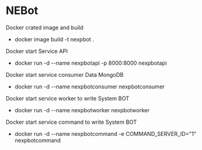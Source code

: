 # NEBot

Docker crated image and build

- docker image build -t nexpbot .

Docker start Service API

- docker run -d --name nexpbotapi -p 8000:8000 nexpbotapi

Docker start service consumer Data MongoDB

- docker run -d --name nexpbotconsumer nexpbotconsumer

Docker start service worker to write System BOT

- docker run -d --name nexpbotworker nexpbotworker

Docker start service command to write System BOT

- docker run -d --name nexpbotcommand -e COMMAND_SERVER_ID="1" nexpbotcommand
